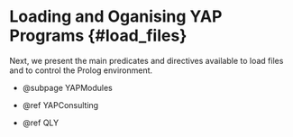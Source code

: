 Loading and Oganising YAP Programs           {#load_files}
===================================

  Next, we present the main predicates and directives available to load
  files and to control the Prolog environment.

  + @subpage YAPModules

  + @ref YAPConsulting

 +  @ref QLY
